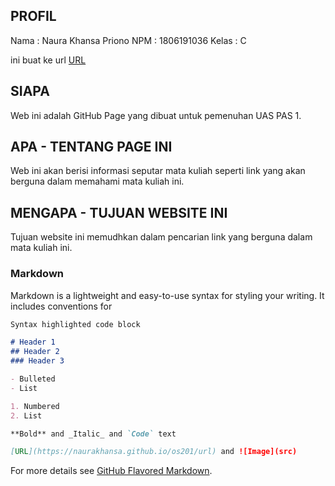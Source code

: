 ## PROFIL 
Nama : Naura Khansa Priono 
NPM : 1806191036 
Kelas : C


ini buat ke url [URL](https://naurakhansa.github.io/os201/URLs)


## SIAPA 
Web ini adalah GitHub Page yang dibuat untuk pemenuhan UAS PAS 1. 

## APA - TENTANG PAGE INI 
Web ini akan berisi informasi seputar mata kuliah seperti link yang akan berguna dalam memahami mata kuliah ini. 


## MENGAPA - TUJUAN WEBSITE INI 
Tujuan website ini memudhkan dalam pencarian link yang berguna dalam mata kuliah ini. 




### Markdown

Markdown is a lightweight and easy-to-use syntax for styling your writing. It includes conventions for

```markdown
Syntax highlighted code block

# Header 1
## Header 2
### Header 3

- Bulleted
- List

1. Numbered
2. List

**Bold** and _Italic_ and `Code` text

[URL](https://naurakhansa.github.io/os201/url) and ![Image](src)
```

For more details see [GitHub Flavored Markdown](https://guides.github.com/features/mastering-markdown/).


